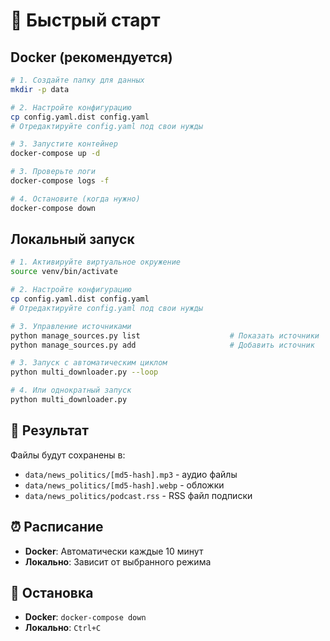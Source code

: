 # 🚀 Быстрый старт

## Docker (рекомендуется)

```bash
# 1. Создайте папку для данных
mkdir -p data

# 2. Настройте конфигурацию
cp config.yaml.dist config.yaml
# Отредактируйте config.yaml под свои нужды

# 3. Запустите контейнер
docker-compose up -d

# 3. Проверьте логи
docker-compose logs -f

# 4. Остановите (когда нужно)
docker-compose down
```

## Локальный запуск

```bash
# 1. Активируйте виртуальное окружение
source venv/bin/activate

# 2. Настройте конфигурацию
cp config.yaml.dist config.yaml
# Отредактируйте config.yaml под свои нужды

# 3. Управление источниками
python manage_sources.py list                    # Показать источники
python manage_sources.py add                     # Добавить источник

# 3. Запуск с автоматическим циклом
python multi_downloader.py --loop

# 4. Или однократный запуск
python multi_downloader.py
```

## 📁 Результат

Файлы будут сохранены в:
- `data/news_politics/[md5-hash].mp3` - аудио файлы
- `data/news_politics/[md5-hash].webp` - обложки
- `data/news_politics/podcast.rss` - RSS файл подписки

## ⏰ Расписание

- **Docker**: Автоматически каждые 10 минут
- **Локально**: Зависит от выбранного режима

## 🛑 Остановка

- **Docker**: `docker-compose down`
- **Локально**: `Ctrl+C`
